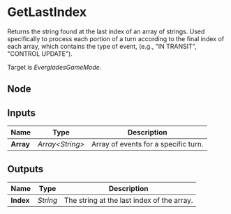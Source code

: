 # GetLastIndex
Returns the string found at the last index of an array of strings.
Used specifically to process each portion of a turn according to
the final index of each array, which contains the type of event, 
(e.g., "IN TRANSIT", "CONTROL UPDATE").  

Target is *EvergladesGameMode*.  

## Node

## Inputs
|Name       |Type               |Description                            |
|-----------|-------------------|---------------------------------------|
|**Array**  |*Array\<String\>*  |Array of events for a specific turn.   |

## Outputs
|Name       |Type       |Description                                |
|-----------|-----------|-------------------------------------------|
|**Index**  |*String*   |The string at the last index of the array. |